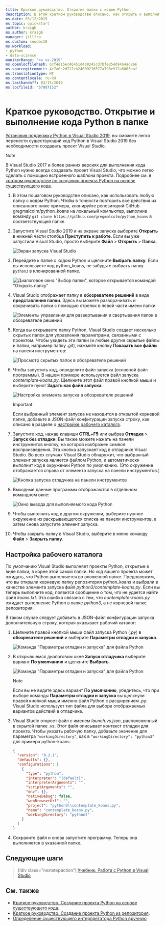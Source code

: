 ```yaml
---
title: Краткое руководство. Открытие папки с кодом Python
description: В этом кратком руководстве описано, как открыть и выполнить папку с кодом Python без использования проекта Visual Studio (только для Visual Studio 2019).
ms.date: 03/12/2019
ms.topic: quickstart
author: kraigb
ms.author: kraigb
manager: jillfra
ms.custom: seodec18
ms.workload:
- python
- data-science
monikerRange: '>= vs-2019'
ms.openlocfilehash: 6cf4e15ec464b1d438245cd7bfe254d9464ad2a6
ms.sourcegitcommit: 4c7a0c2d712eb24609216577a793e912a6083eaf
ms.translationtype: HT
ms.contentlocale: ru-RU
ms.lasthandoff: 03/15/2019
ms.locfileid: "57987152"
---
```

# <a name="quickstart-open-and-run-python-code-in-a-folder"></a>Краткое руководство. Открытие и выполнение кода Python в папке

[Установив поддержку Python в Visual Studio 2019](installing-python-support-in-visual-studio.md), вы сможете легко перенести существующий код Python в Visual Studio 2019 без необходимости создавать проект Visual Studio.

> [!Note]
> В Visual Studio 2017 и более ранних версиях для выполнения кода Python нужно всегда создавать проект Visual Studio, что можно легко сделать с помощью встроенного шаблона проекта. Подробнее см. в [кратком руководстве по созданию проекта Python на основе существующего кода](quickstart-01-python-in-visual-studio-project-from-existing-code.md).

1. В этом пошаговом руководстве описано, как использовать любую папку с кодом Python. Чтобы в точности повторить все действия из описанного ниже примера, клонируйте репозиторий GitHub gregmalcolm/python_koans на локальный компьютер, выполнив команду `git clone https://github.com/gregmalcolm/python_koans` в соответствующей папке.

1. Запустите Visual Studio 2019 и на экране запуска выберите **Открыть** в нижней части столбца **Приступить к работе**. Если вы уже запустили Visual Studio, просто выберите **Файл** > **Открыть** > **Папка**.

    ![Экран запуска Visual Studio](media/quickstart-open-folder/01-open-local-folder.png)

1. Перейдите к папке с кодом Python и щелкните **Выбрать папку**. Если вы используете код python_koans, не забудьте выбрать папку `python3` в клонированной папке.

    ![Диалоговое окно "Выбор папки", которое открывается командой "Открыть папку"](media/quickstart-open-folder/02-select-folder.png)

1. Visual Studio отображает папку в **обозревателе решений** в виде **представления папки**. Здесь вы можете разворачивать и сворачивать папки с помощью стрелок в левой части имени папки:

    ![Элементы управления для развертывания и свертывания папок в обозревателе решений](media/quickstart-open-folder/03-expand-collapse-folders.png)

1. Когда вы открываете папку Python, Visual Studio создает несколько скрытых папок для управления параметрами, связанными с проектом. Чтобы увидеть эти папки (и любые другие скрытые файлы и папки, например папку *.git*), нажмите кнопку **Показать все файлы** на панели инструментов:

    ![Просмотр скрытых папок в обозревателе решений](media/quickstart-open-folder/05-view-hidden-folders.png)

1. Чтобы запустить код, определите файл запуска (основной файл программы). В нашем примере используется файл запуска *contemplate-koans.py*. Щелкните этот файл правой кнопкой мыши и выберите пункт **Задать как файл запуска**.

    ![Настройка элемента запуска в обозревателе решений](media/quickstart-open-folder/06-set-as-startup-item-command.png)

    > [!Important]
    > Если выбранный элемент запуска не находится в открытой корневой папке, добавьте в JSON-файл конфигурации запуска строку, как описано в разделе о [настройке рабочего каталога](#set-a-working-directory).

1. Запустите код, нажав клавиши **CTRL**+**F5** или выбрав **Отладка** > **Запуск без отладки**. Вы также можете нажать на панели инструментов кнопку, на которой изображен символ воспроизведения. Эта кнопка запускает код в отладчике Visual Studio. Во всех случаях Visual Studio обнаружит, что выбранный элемент запуска является файлом Python, и автоматически выполнит код в окружении Python по умолчанию. (Это окружение отображается справа от элемента запуска на панели инструментов.)

    ![Кнопка запуска отладчика на панели инструментов](media/quickstart-open-folder/07-start-debug-toolbar.png)

1. Выходные данные программы отображаются в отдельном командном окне:

    ![Окно вывода для выполняемого кода Python](media/quickstart-open-folder/08-result-window.png)

1. Чтобы выполнить код в другом окружении, выберите нужное окружение из раскрывающегося списка на панели инструментов, а затем снова запустите элемент запуска.

1. Чтобы закрыть папку в Visual Studio, выберите в меню команду **Файл** > **Закрыть папку**.

## <a name="set-a-working-directory"></a>Настройка рабочего каталога

По умолчанию Visual Studio выполняет проекты Python, открытые в виде папки, в корне этой самой папки. Но код вашего проекта может ожидать, что Python выполняется во вложенной папке. Предположим, что вы открыли корневую папку репозитория python_koans и выбрали в качестве элемента запуска файл *python3/contemplate-koans.py*. Если вы теперь выполните код, появится сообщение о том, что не удается найти файл *koans.txt*. Эта ошибка связана с тем, что *contemplate-koans.py* ожидает выполнение Python в папке *python3*, а не корневой папке репозитория.

В таком случае следует добавить в JSON-файл конфигурации запуска дополнительную строку, которая указывает рабочий каталог:

1. Щелкните правой кнопкой мыши файл запуска Python (*.py*) в **обозревателе решений** и выберите **Параметры отладки и запуска**.

    ![Команда "Параметры отладки и запуска" для файла Python](media/quickstart-open-folder/09-debug-launch-settings-menu-command.png)

1. В открывшемся диалоговом окне **Запуск отладчика** выберите вариант **По умолчанию** и щелкните **Выбрать**.

    ![Команда "Параметры отладки и запуска" для файла Python](media/quickstart-open-folder/10-select-debugger.png)

    > [!Note]
    > Если вы не видите здесь вариант **По умолчанию**, убедитесь, что при выборе команды **Параметры отладки и запуска** вы щелкнули правой кнопкой мыши именно файл Python с расширением *.py*. Visual Studio использует тип файла для выбора отображаемых вариантов действий в отладчике.

1. Visual Studio откроет файл с именем *launch.vs.json*, расположенный в скрытой папке *.vs*. Этот файл описывает контекст отладки для проекта. Чтобы указать рабочую папку, добавьте значение для параметра `"workingDirectory"`, как в `"workingDirectory": "python3"` для примера python-koans:

    ```json
    {
      "version": "0.2.1",
      "defaults": {},
      "configurations": [
        {
          "type": "python",
          "interpreter": "(default)",
          "interpreterArguments": "",
          "scriptArguments": "",
          "env": {},
          "nativeDebug": false,
          "webBrowserUrl": "",
          "project": "python3\\contemplate_koans.py",
          "name": "contemplate_koans.py",
          "workingDirectory": "python3"
        }
      ]
    }
    ```

1. Сохраните файл и снова запустите программу. Теперь она выполняется в указанной папке.

## <a name="next-steps"></a>Следующие шаги

> [!div class="nextstepaction"]
> [Учебник. Работа с Python в Visual Studio](tutorial-working-with-python-in-visual-studio-step-01-create-project.md)

## <a name="see-also"></a>См. также

- [Краткое руководство. Создание проекта Python на основе существующего кода](quickstart-01-python-in-visual-studio-project-from-existing-code.md).
- [Краткое руководство. Создание проекта Python из репозитория](quickstart-03-python-in-visual-studio-project-from-repository.md).
- [Определение существующего интерпретатора Python вручную](managing-python-environments-in-visual-studio.md#manually-identify-an-existing-environment)
